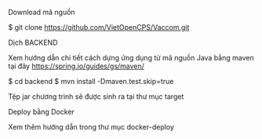 Download mã nguồn 

$ git clone https://github.com/VietOpenCPS/Vaccom.git

Dịch BACKEND

Xem hướng dẫn chi tiết cách dựng ứng dụng từ mã nguồn Java bằng maven tại đây https://spring.io/guides/gs/maven/

$ cd backend
$ mvn install -Dmaven.test.skip=true

Tệp jar chương trình sẽ được sinh ra tại thư mục target

Deploy bằng Docker

Xem thêm hướng dẫn trong thư mục docker-deploy
